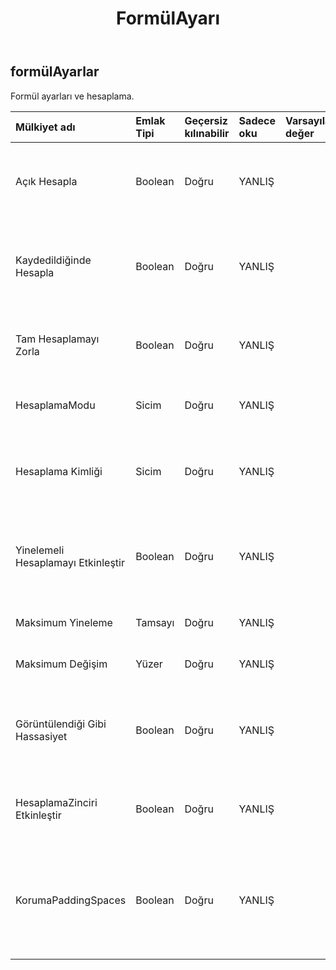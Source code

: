﻿---
title: FormülAyarı
second_title: Aspose.Cells Cloud Documen
type: docs
url: /tr/specification/model/formulasettings/
description: "Aspose.Cells Bulut modeli spesifikasyonu: FormulaSettings. Açma, oluşturma, düzenleme, bölme, birleştirme, karşılaştırma ve dönüştürme gibi özelliklerle Excel ve diğer elektronik tablo belgelerini zahmetsizce yönetin"
kwords: Excel, Office, Elektronik Tablo, Cloud REST API, FormülSettings
weight: 50
---
## **formülAyarlar**

 Formül ayarları ve hesaplama.

| Mülkiyet adı| Emlak Tipi| Geçersiz kılınabilir| Sadece oku| Varsayılan değer| Tanım|
|:- |:- |:- |:- |:- |:- |
| Açık Hesapla| Boolean| Doğru| YANLIŞ|| Çalışma kitabı açıldığında uygulamanın tam hesaplama yapmasının gerekip gerekmediğini belirtir.|
| Kaydedildiğinde Hesapla| Boolean| Doğru| YANLIŞ|| El ile hesaplama modundayken, belgeyi kaydetmeden önce çalışma kitabının yeniden hesaplanıp hesaplanmayacağını belirtir.|
|Tam Hesaplamayı Zorla| Boolean| Doğru| YANLIŞ|| Bir hesaplama her tetiklendiğinde tüm formüllerin hesaplanıp hesaplanmayacağını belirtir.|
| HesaplamaModu| Sicim| Doğru| YANLIŞ|| Ms Excel'de çalışma kitabı hesaplama modunu alır veya ayarlar.|
| Hesaplama Kimliği| Sicim| Doğru| YANLIŞ|| Çalışma kitabındaki değerleri hesaplamak için kullanılan hesaplama altyapısının sürümünü belirtir.|
| Yinelemeli Hesaplamayı Etkinleştir| Boolean| Doğru| YANLIŞ|| Döngüsel referansları çözümlemek için yinelemeli hesaplamanın etkinleştirilip etkinleştirilmeyeceğini belirtir.|
| Maksimum Yineleme| Tamsayı| Doğru| YANLIŞ|| Döngüsel bir referansı çözümlemek için maksimum yineleme.|
| Maksimum Değişim| Yüzer| Doğru| YANLIŞ|| Döngüsel bir referansı çözümlemek için maksimum değişiklik.|
| Görüntülendiği Gibi Hassasiyet| Boolean| Doğru| YANLIŞ|| Formüller hesaplanırken hesaplanan sonucun kesinliğinin görüntülendiği şekilde ayarlanıp ayarlanmayacağı|
| HesaplamaZinciri Etkinleştir| Boolean| Doğru| YANLIŞ|| Formüller için hesaplama zincirinin etkinleştirilip etkinleştirilmeyeceği. Varsayılan yanlıştır.|
| KorumaPaddingSpaces| Boolean| Doğru| YANLIŞ||Formülleri alırken ve ayarlarken formül belirteçleri arasında doldurulan boşlukların ve satır sonlarının korunup korunmayacağını belirtir. Varsayılan değer false'tur.|

